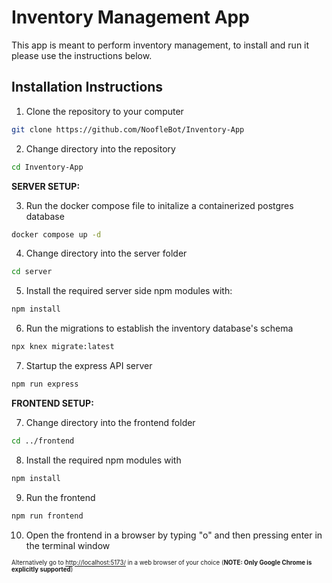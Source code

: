 # Inventory Management App

This app is meant to perform inventory management, to install and run it please use the instructions below.

## Installation Instructions
1. Clone the repository to your computer
```bash
git clone https://github.com/NoofleBot/Inventory-App
```

2. Change directory into the repository
```bash
cd Inventory-App
```

**SERVER SETUP:**

3. Run the docker compose file to initalize a containerized postgres database
```bash
docker compose up -d
```

4. Change directory into the server folder
```bash
cd server
```

5. Install the required server side npm modules with:
```bash
npm install
```

6. Run the migrations to establish the inventory database's schema
```bash
npx knex migrate:latest
```

7. Startup the express API server
```bash
npm run express
```

**FRONTEND SETUP:**

7. Change directory into the frontend folder
```bash
cd ../frontend
```

8. Install the required npm modules with
```bash
npm install
```

9. Run the frontend
```bash
npm run frontend
```

10. Open the frontend in a browser by typing "o" and then pressing enter in the terminal window

<sub><sub>Alternatively go to [http://localhost:5173/](http://localhost:5173/ "Localhost at port 5173 using unsecured hypertext transfer protocol") in a web browser of your choice (**NOTE: Only Google Chrome is explicitly supported**)</sub></sub>
